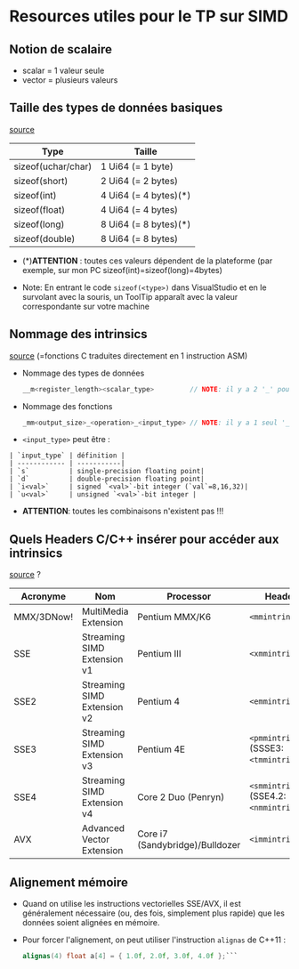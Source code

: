 # Resources utiles pour le TP sur SIMD

## Notion de scalaire

- scalar = 1 valeur seule
- vector = plusieurs valeurs


## Taille des types de données basiques

[source](https://stackoverflow.com/questions/14821738/size-of-basic-data-types-in-c)

| Type               | Taille               |
|--------------------|----------------------|
| sizeof(uchar/char) | 1 Ui64 (= 1 byte)    |
| sizeof(short)      | 2 Ui64 (= 2 bytes)   |
| sizeof(int)        | 4 Ui64 (= 4 bytes)(\*)|
| sizeof(float)      | 4 Ui64 (= 4 bytes)   |
| sizeof(long)       | 8 Ui64 (= 8 bytes)(\*)|
| sizeof(double)     | 8 Ui64 (= 8 bytes)   |

  - (\*)**ATTENTION** : toutes ces valeurs dépendent de la plateforme (par exemple, sur mon PC sizeof(int)=sizeof(long)=4bytes)

  - Note: En entrant le code `sizeof(<type>)` dans VisualStudio et en le survolant avec la souris, un ToolTip apparaît avec la valeur correspondante sur votre machine


## Nommage des intrinsics

[source](https://software.intel.com/en-us/cpp-compiler-developer-guide-and-reference-naming-and-usage-syntax) (=fonctions C traduites directement en 1 instruction ASM)

  - Nommage des types de données
    
	```c
	__m<register_length><scalar_type>         // NOTE: il y a 2 '_' pour les types de données```

  - Nommage des fonctions
    
	```c
	_mm<output_size>_<operation>_<input_type> // NOTE: il y a 1 seul '_' pour les fonctions```

   - `<input_type>` peut être :
   
    | `input_type` | définition |
    | ------------ | -----------|
    | `s`          | single-precision floating point|
	| `d`          | double-precision floating point|
    | `i<val>`     | signed `<val>`-bit integer (`val`=8,16,32)|
	| `u<val>`     | unsigned `<val>`-bit integer |

  - **ATTENTION**: toutes les combinaisons n'existent pas !!!

## Quels Headers C/C++ insérer pour accéder aux intrinsics

[source](https://stackoverflow.com/questions/11228855/header-files-for-x86-simd-intrinsics#11228864) ?

| Acronyme   | Nom                         | Processor            | Header          |
|------------|-----------------------------|----------------------|----------------|
| MMX/3DNow! | MultiMedia Extension        | Pentium MMX/K6       | `<mmintrin.h>`  |
| SSE        | Streaming SIMD Extension v1 | Pentium III          | `<xmmintrin.h>` |
| SSE2       | Streaming SIMD Extension v2 | Pentium 4            | `<emmintrin.h>` |
| SSE3       | Streaming SIMD Extension v3 | Pentium 4E           | `<pmmintrin.h>` (SSSE3: `<tmmintrin.h>`)|
| SSE4       | Streaming SIMD Extension v4 | Core 2 Duo (Penryn)  | `<smmintrin.h>` (SSE4.2: `<nmmintrin.h>`) |
| AVX        | Advanced Vector Extension   | Core i7 (Sandybridge)/Bulldozer | `<immintrin.h>` |

## Alignement mémoire 

- Quand on utilise les instructions vectorielles SSE/AVX, il est généralement nécessaire (ou, des fois, simplement plus rapide) que les données soient alignées en mémoire.

- Pour forcer l'alignement, on peut utiliser l'instruction `alignas` de C++11 :
    
	```c
	alignas(4) float a[4] = { 1.0f, 2.0f, 3.0f, 4.0f };```

